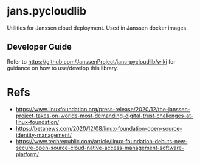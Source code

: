 # jans.pycloudlib

Utilities for Janssen cloud deployment. Used in Janssen docker images.

## Developer Guide

Refer to https://github.com/JanssenProject/jans-pycloudlib/wiki for guidance on how to use/develop this library.

# Refs
- https://www.linuxfoundation.org/press-release/2020/12/the-janssen-project-takes-on-worlds-most-demanding-digital-trust-challenges-at-linux-foundation/
- https://betanews.com/2020/12/08/linux-foundation-open-source-identity-management/
- https://www.techrepublic.com/article/linux-foundation-debuts-new-secure-open-source-cloud-native-access-management-software-platform/
